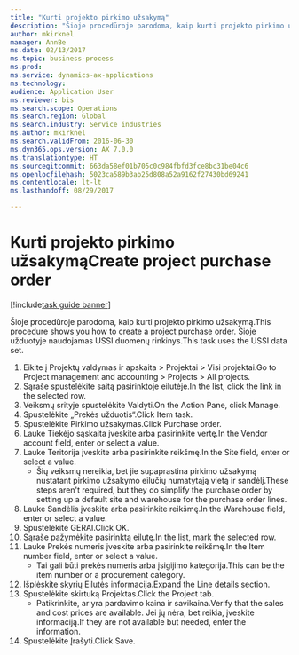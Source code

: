 ```yaml
--- 
title: "Kurti projekto pirkimo užsakymą"
description: "Šioje procedūroje parodoma, kaip kurti projekto pirkimo užsakymą."
author: mkirknel
manager: AnnBe
ms.date: 02/13/2017
ms.topic: business-process
ms.prod: 
ms.service: dynamics-ax-applications
ms.technology: 
audience: Application User
ms.reviewer: bis
ms.search.scope: Operations
ms.search.region: Global
ms.search.industry: Service industries
ms.author: mkirknel
ms.search.validFrom: 2016-06-30
ms.dyn365.ops.version: AX 7.0.0
ms.translationtype: HT
ms.sourcegitcommit: 663da58ef01b705c0c984fbfd3fce8bc31be04c6
ms.openlocfilehash: 5023ca589b3ab25d808a52a9162f27430bd69241
ms.contentlocale: lt-lt
ms.lasthandoff: 08/29/2017

---
```

# <a name="create-project-purchase-order"></a><span data-ttu-id="dbfa1-103">Kurti projekto pirkimo užsakymą</span><span class="sxs-lookup"><span data-stu-id="dbfa1-103">Create project purchase order</span></span>

[!include[task guide banner](../../includes/task-guide-banner.md)]

<span data-ttu-id="dbfa1-104">Šioje procedūroje parodoma, kaip kurti projekto pirkimo užsakymą.</span><span class="sxs-lookup"><span data-stu-id="dbfa1-104">This procedure shows you how to create a project purchase order.</span></span> <span data-ttu-id="dbfa1-105">Šioje užduotyje naudojamas USSI duomenų rinkinys.</span><span class="sxs-lookup"><span data-stu-id="dbfa1-105">This task uses the USSI data set.</span></span>

1. <span data-ttu-id="dbfa1-106">Eikite į Projektų valdymas ir apskaita > Projektai > Visi projektai.</span><span class="sxs-lookup"><span data-stu-id="dbfa1-106">Go to Project management and accounting > Projects > All projects.</span></span>
2. <span data-ttu-id="dbfa1-107">Sąraše spustelėkite saitą pasirinktoje eilutėje.</span><span class="sxs-lookup"><span data-stu-id="dbfa1-107">In the list, click the link in the selected row.</span></span>
3. <span data-ttu-id="dbfa1-108">Veiksmų srityje spustelėkite Valdyti.</span><span class="sxs-lookup"><span data-stu-id="dbfa1-108">On the Action Pane, click Manage.</span></span>
4. <span data-ttu-id="dbfa1-109">Spustelėkite „Prekės užduotis“.</span><span class="sxs-lookup"><span data-stu-id="dbfa1-109">Click Item task.</span></span>
5. <span data-ttu-id="dbfa1-110">Spustelėkite Pirkimo užsakymas.</span><span class="sxs-lookup"><span data-stu-id="dbfa1-110">Click Purchase order.</span></span>
6. <span data-ttu-id="dbfa1-111">Lauke Tiekėjo sąskaita įveskite arba pasirinkite vertę.</span><span class="sxs-lookup"><span data-stu-id="dbfa1-111">In the Vendor account field, enter or select a value.</span></span>
7. <span data-ttu-id="dbfa1-112">Lauke Teritorija įveskite arba pasirinkite reikšmę.</span><span class="sxs-lookup"><span data-stu-id="dbfa1-112">In the Site field, enter or select a value.</span></span>
    * <span data-ttu-id="dbfa1-113">Šių veiksmų nereikia, bet jie supaprastina pirkimo užsakymą nustatant pirkimo užsakymo eilučių numatytąją vietą ir sandėlį.</span><span class="sxs-lookup"><span data-stu-id="dbfa1-113">These steps aren't required, but they do simplify the purchase order by setting up a default site and warehouse for the purchase order lines.</span></span>  
8. <span data-ttu-id="dbfa1-114">Lauke Sandėlis įveskite arba pasirinkite reikšmę.</span><span class="sxs-lookup"><span data-stu-id="dbfa1-114">In the Warehouse field, enter or select a value.</span></span>
9. <span data-ttu-id="dbfa1-115">Spustelėkite GERAI.</span><span class="sxs-lookup"><span data-stu-id="dbfa1-115">Click OK.</span></span>
10. <span data-ttu-id="dbfa1-116">Sąraše pažymėkite pasirinktą eilutę.</span><span class="sxs-lookup"><span data-stu-id="dbfa1-116">In the list, mark the selected row.</span></span>
11. <span data-ttu-id="dbfa1-117">Lauke Prekės numeris įveskite arba pasirinkite reikšmę.</span><span class="sxs-lookup"><span data-stu-id="dbfa1-117">In the Item number field, enter or select a value.</span></span>
    * <span data-ttu-id="dbfa1-118">Tai gali būti prekės numeris arba įsigijimo kategorija.</span><span class="sxs-lookup"><span data-stu-id="dbfa1-118">This can be the item number or a procurement category.</span></span>  
12. <span data-ttu-id="dbfa1-119">Išplėskite skyrių Eilutės informacija.</span><span class="sxs-lookup"><span data-stu-id="dbfa1-119">Expand the Line details section.</span></span>
13. <span data-ttu-id="dbfa1-120">Spustelėkite skirtuką Projektas.</span><span class="sxs-lookup"><span data-stu-id="dbfa1-120">Click the Project tab.</span></span>
    * <span data-ttu-id="dbfa1-121">Patikrinkite, ar yra pardavimo kaina ir savikaina.</span><span class="sxs-lookup"><span data-stu-id="dbfa1-121">Verify that the sales and cost prices are available.</span></span> <span data-ttu-id="dbfa1-122">Jei jų nėra, bet reikia, įveskite informaciją.</span><span class="sxs-lookup"><span data-stu-id="dbfa1-122">If they are not available but needed, enter the information.</span></span>  
14. <span data-ttu-id="dbfa1-123">Spustelėkite Įrašyti.</span><span class="sxs-lookup"><span data-stu-id="dbfa1-123">Click Save.</span></span>


